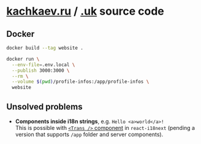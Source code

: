 # [kachkaev.ru](https://kachkaev.ru) / [.uk](https://kachkaev.uk) source code

## Docker

```sh
docker build --tag website .

docker run \
  --env-file=.env.local \
  --publish 3000:3000 \
  --rm \
  --volume $(pwd)/profile-infos:/app/profile-infos \
  website
```

## Unsolved problems

- **Components inside i18n strings**, e.g. `Hello <a>world</a>!`  
  This is possible with [`<Trans />` component](https://react.i18next.com/latest/trans-component) in `react-i18next` (pending a version that supports `/app` folder and server components).
